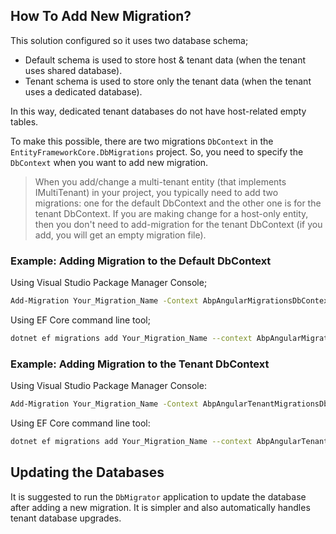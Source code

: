 ## How To Add New Migration?

This solution configured so it uses two database schema;

* Default schema is used to store host & tenant data (when the tenant uses shared database).
* Tenant schema is used to store only the tenant data (when the tenant uses a dedicated database).

In this way, dedicated tenant databases do not have host-related empty tables.

To make this possible, there are two migrations `DbContext` in the `EntityFrameworkCore.DbMigrations` project. So, you need to specify the `DbContext` when you want to add new migration.

> When you add/change a multi-tenant entity (that implements IMultiTenant) in your project, you typically need to add two migrations: one for the default DbContext and the other one is for the tenant  DbContext. If you are making change for a host-only entity, then you don't need to add-migration for the tenant DbContext (if you add, you will get an empty migration file).

### Example: Adding Migration to the Default DbContext

Using Visual Studio Package Manager Console;

````bash
Add-Migration Your_Migration_Name -Context AbpAngularMigrationsDbContext
````

Using EF Core command line tool;

````bash
dotnet ef migrations add Your_Migration_Name --context AbpAngularMigrationsDbContext
````

### Example: Adding Migration to the Tenant DbContext

Using Visual Studio Package Manager Console:

````bash
Add-Migration Your_Migration_Name -Context AbpAngularTenantMigrationsDbContext
````

Using EF Core command line tool:

````bash
dotnet ef migrations add Your_Migration_Name --context AbpAngularTenantMigrationsDbContext
````

## Updating the Databases

It is suggested to run the `DbMigrator` application to update the database after adding a new migration. It is simpler and also automatically handles tenant database upgrades.